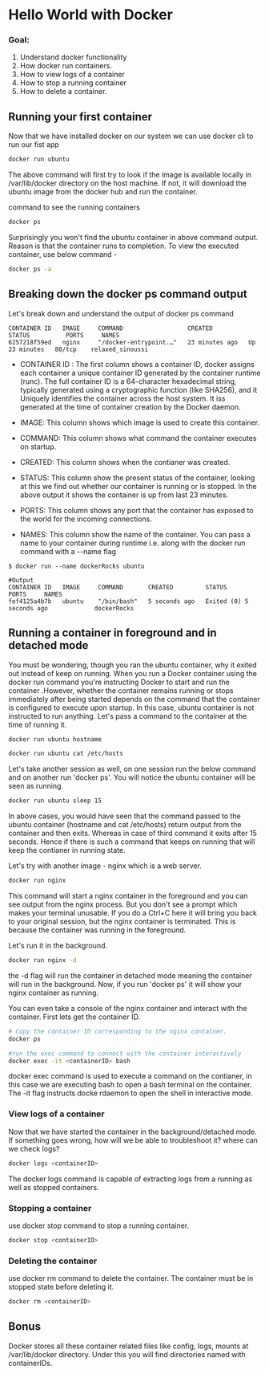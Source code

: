 # Hello World with Docker

### Goal:
1. Understand docker functionality
2. How docker run containers.
3. How to view logs of a container
4. How to stop a running container
5. How to delete a container.

## Running your first container
Now that we have installed docker on our system we can use docker cli to run our fist app

```bash
docker run ubuntu
```

The above command will first try to look if the image is available locally in /var/lib/docker directory on the host machine. If not, it will download the ubuntu image from the docker hub and run the container.

command to see the running containers

```bash
docker ps
```

Surprisingly you won't find the ubuntu container in above command output. Reason is that the container runs to completion.
To view the executed container, use below command -

```bash
docker ps -a
```

## Breaking down the docker ps command output
Let's break down and understand the output of docker ps command

```
CONTAINER ID   IMAGE     COMMAND                  CREATED          STATUS          PORTS     NAMES
6257218f59ed   nginx     "/docker-entrypoint.…"   23 minutes ago   Up 23 minutes   80/tcp    relaxed_sinoussi
```

* CONTAINER ID : The first column shows a container ID, docker assigns each container a unique container ID generated by the container runtime (runc). The full container ID is a 64-character hexadecimal string, typically generated using a cryptographic function (like SHA256), and it Uniquely identifies the container across the host system. It iss generated at the time of container creation by the Docker daemon.

* IMAGE: This column shows which image is used to create this container.

* COMMAND: This column shows what command the container executes on startup.

* CREATED: This column shows when the contianer was created.

* STATUS: This column show the present status of the container, looking at this we find out whether our container is running or is stopped. In the above output it shows the container is up from last 23 minutes.

* PORTS: This column shows any port that the container has exposed to the world for the incoming connections.

* NAMES: This column show the name of the container. You can pass a name to your container during runtime i.e. along with the docker run command with a --name flag
```
$ docker run --name dockerRocks ubuntu

#Output
CONTAINER ID   IMAGE     COMMAND       CREATED         STATUS                     PORTS     NAMES
fef4125a4b7b   ubuntu    "/bin/bash"   5 seconds ago   Exited (0) 5 seconds ago             dockerRocks
```


## Running a container in foreground and in detached mode
You must be wondering, though you ran the ubuntu container, why it exited out instead of keep on running.
When you run a Docker container using the docker run command you're instructing Docker to start and run the container .However, whether the container remains running or stops immediately after being started depends on the command that the container is configured to execute upon startup.
In this case, ubuntu container is not instructed to run anything. Let's pass a command to the container at the time of running it.

```bash
docker run ubuntu hostname
```

```bash
docker run ubuntu cat /etc/hosts
```

Let's take another session as well, on one session run the below command and on another run 'docker ps'. You will notice the ubuntu container will be seen as running.
```bash
docker run ubuntu sleep 15
```

In above cases, you would have seen that the command passed to the ubuntu container (hostname and cat /etc/hosts) return output from the container and then exits. Whereas in case of third command it exits after 15 seconds. Hence if there is such a command that keeps on running that will keep the contianer in running state.

Let's try with another image - nginx which is a web server.

```bash
docker run nginx
```

This command will start a nginx container in the foreground and you can see output from the nginx process. But you don't see a prompt which makes your terminal unusable. If you do a Ctrl+C here it will bring you back to your original session, but the nginx container is terminated. This is because the container was running in the foreground.

Let's run it in the background.
```bash
docker run nginx -d
```

the -d flag will run the container in detached mode meaning the container will run in the background. Now, if you run 'docker ps' it will show your nginx container as running.

You can even take a console of the nginx container and interact with the container. First lets get the container ID.
```bash
# Copy the container ID corresponding to the nginx container.
docker ps

#run the exec command to connect with the container interactively
docker exec -it <containerID> bash
```

docker exec command is used to execute a command on the contianer, in this case we are executing bash to open a bash terminal on the container. The -it flag instructs docke rdaemon to open the shell in interactive mode.

### View logs of a container
Now that we have started the container in the background/detached mode. If something goes wrong, how will we be able to troubleshoot it? where can we check logs?

```bash
docker logs <containerID>
```

The docker logs command is capable of extracting logs from a running as well as stopped containers.

### Stopping a container

use docker stop command to stop a running container.
```bash
docker stop <containerID>
```

### Deleting the container

use docker rm command to delete the container. The container must be in stopped state before deleting it.

```bash
docker rm <containerID>
```


## Bonus
Docker stores all these container related files like config, logs, mounts at /var/lib/docker directory. Under this you will find directories named with containerIDs.
